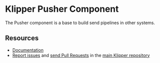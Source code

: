Klipper Pusher Component
========================

The Pusher component is a base to build send pipelines in other systems.

Resources
---------

- [Documentation](https://doc.klipper.dev/components/pusher)
- [Report issues](https://github.com/klipperdev/klipper/issues)
  and [send Pull Requests](https://github.com/klipperdev/klipper/pulls)
  in the [main Klipper repository](https://github.com/klipperdev/klipper)
